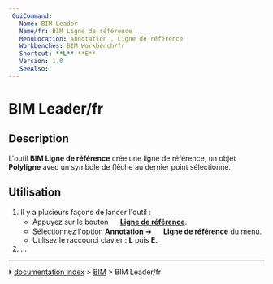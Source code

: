 ```yaml
---
 GuiCommand:
   Name: BIM Leader
   Name/fr: BIM Ligne de référence
   MenuLocation: Annotation , Ligne de référence
   Workbenches: BIM_Workbench/fr
   Shortcut: **L** **E**
   Version: 1.0
   SeeAlso: 
---
```


# BIM Leader/fr



## Description

L\'outil **BIM Ligne de référence** crée une ligne de référence, un objet **Polyligne** avec un symbole de flèche au dernier point sélectionné.



## Utilisation

1.  Il y a plusieurs façons de lancer l\'outil :
    -   Appuyez sur le bouton **<img src="images/BIM_Leader.svg" width=16px> [Ligne de référence](BIM_Leader/fr.md)**.
    -   Sélectionnez l\'option **Annotation → <img src="images/BIM_Leader.svg" width=16px> Ligne de référence** du menu.
    -   Utilisez le raccourci clavier : **L** puis **E**.
2.  \...



---
⏵ [documentation index](../README.md) > [BIM](BIM_Workbench.md) > BIM Leader/fr
